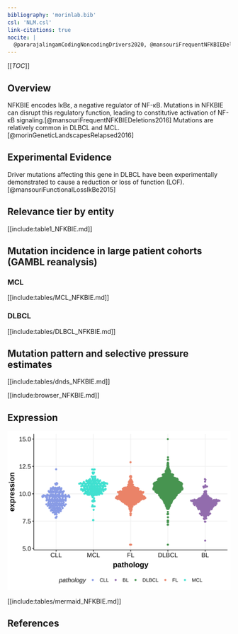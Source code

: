 ```yaml
---
bibliography: 'morinlab.bib'
csl: 'NLM.csl'
link-citations: true
nocite: |
  @pararajalingamCodingNoncodingDrivers2020, @mansouriFrequentNFKBIEDeletions2016, @morinGeneticLandscapesRelapsed2016, 
---
```

[[_TOC_]]

## Overview
NFKBIE encodes IκBε, a negative regulator of NF-κB. Mutations in NFKBIE can disrupt this regulatory function, leading to constitutive activation of NF-κB signaling.[@mansouriFrequentNFKBIEDeletions2016] Mutations are relatively common in DLBCL and MCL.[@morinGeneticLandscapesRelapsed2016]



## Experimental Evidence

Driver mutations affecting this gene in DLBCL have been experimentally demonstrated to cause a reduction or loss of function (LOF).[@mansouriFunctionalLossIkBe2015]

## Relevance tier by entity

[[include:table1_NFKBIE.md]]

## Mutation incidence in large patient cohorts (GAMBL reanalysis)

### MCL
[[include:tables/MCL_NFKBIE.md]]

### DLBCL
[[include:tables/DLBCL_NFKBIE.md]]

## Mutation pattern and selective pressure estimates

[[include:tables/dnds_NFKBIE.md]]

[[include:browser_NFKBIE.md]]

## Expression
![](images/gene_expression/NFKBIE_by_pathology.svg)

[[include:tables/mermaid_NFKBIE.md]]

## References
<!-- ORIGIN: morinGeneticLandscapesRelapsed2016 -->
<!-- DLBCL: morinGeneticLandscapesRelapsed2016 -->
<!-- MCL: pararajalingamCodingNoncodingDrivers2020 -->
<!-- PMBL: mansouriFrequentNFKBIEDeletions2016 -->
